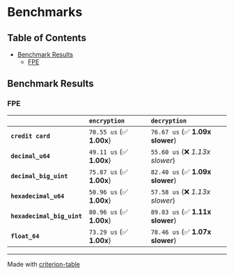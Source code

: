# Benchmarks

## Table of Contents

- [Benchmark Results](#benchmark-results)
  - [FPE](#fpe)

## Benchmark Results

### FPE

|                            | `encryption`             | `decryption`                    |
|:---------------------------|:-------------------------|:--------------------------------|
| **`credit card`**          | `70.55 us` (✅ **1.00x**) | `76.67 us` (✅ **1.09x slower**) |
| **`decimal_u64`**          | `49.11 us` (✅ **1.00x**) | `55.60 us` (❌ *1.13x slower*)   |
| **`decimal_big_uint`**     | `75.87 us` (✅ **1.00x**) | `82.40 us` (✅ **1.09x slower**) |
| **`hexadecimal_u64`**      | `50.96 us` (✅ **1.00x**) | `57.58 us` (❌ *1.13x slower*)   |
| **`hexadecimal_big_uint`** | `80.96 us` (✅ **1.00x**) | `89.83 us` (✅ **1.11x slower**) |
| **`float_64`**             | `73.29 us` (✅ **1.00x**) | `78.46 us` (✅ **1.07x slower**) |

---
Made with [criterion-table](https://github.com/nu11ptr/criterion-table)
